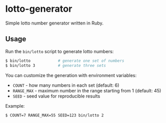 # lotto-generator

Simple lotto number generator written in Ruby.

## Usage

Run the `bin/lotto` script to generate lotto numbers:

```bash
$ bin/lotto            # generate one set of numbers
$ bin/lotto 3          # generate three sets
```

You can customize the generation with environment variables:

- `COUNT` - how many numbers in each set (default: 6)
- `RANGE_MAX` - maximum number in the range starting from 1 (default: 45)
- `SEED` - seed value for reproducible results

Example:

```bash
$ COUNT=7 RANGE_MAX=55 SEED=123 bin/lotto 2
```
